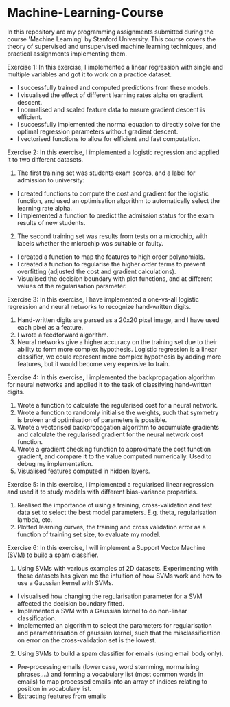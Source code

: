 # Machine-Learning-Course
In this repository are my programming assignments submitted during the course 'Machine Learning' by Stanford University. This course covers the theory of supervised and unsupervised machine learning techniques, and practical assignments implementing them.

Exercise 1:
  In this exercise, I implemented a linear regression with single and multiple variables and got it to work on a practice dataset.
- I successfully trained and computed predictions from these models.
- I visualised the effect of different learning rates alpha on gradient descent.
- I normalised and scaled feature data to ensure gradient descent is efficient.
- I successfully implemented the normal equation to directly solve for the optimal regression parameters without gradient descent.
- I vectorised functions to allow for efficient and fast computation.

Exercise 2:
  In this exercise, I implemented a logistic regression and applied it to two different datasets.
1. The first training set was students exam scores, and a label for admission to university:
- I created functions to compute the cost and gradient for the logistic function, and used an optimisation algorithm to automatically
      select the learning rate alpha.
- I implemented a function to predict the admission status for the exam results of new students.
2. The second training set was results from tests on a microchip, with labels whether the microchip was suitable or faulty.
- I created a function to map the features to high order polynomials.
- I created a function to regularise the higher order terms to prevent overfitting (adjusted the cost and gradient calculations).
- Visualised the decision boundary with plot functions, and at different values of the regularisation parameter.

Exercise 3:
  In this exercise, I have implemented a one-vs-all logistic regression and neural networks to recognize hand-written digits.

1. Hand-written digits are parsed as a 20x20 pixel image, and I have used each pixel as a feature.
2. I wrote a feedforward algorithm.
2. Neural networks give a higher accuracy on the training set due to their ability to form more complex hypothesis. Logistic regression is a linear classifier, we could represent more complex hypothesis by adding more features, but it would become very expensive to train.

Exercise 4:
  In this exercise, I implemented the backpropagation algorithm for neural networks and applied it to the task of classifying hand-written digits.

 1. Wrote a function to calculate the regularised cost for a neural network.
 2. Wrote a function to randomly initialise the weights, such that symmetry is broken and optimisation of parameters is possible.
 3. Wrote a vectorised backpropagation algorithm to accumulate gradients and calculate the regularised gradient for the neural network cost function.
 4. Wrote a gradient checking function to approximate the cost function gradient, and compare it to the value computed numerically. Used to debug my implementation.
 5. Visualised features computed in hidden layers.

 Exercise 5:
  In this exercise, I implemented a regularised linear regression and used it to study models with different bias-variance properties.

  1. Realised the importance of using a training, cross-validation and test data set to select the best model parameters. E.g. theta, regularisation lambda, etc.
  2. Plotted learning curves, the training and cross validation error as a function of training set size, to evaluate my model.

  Exercise 6:
    In this exercise, I will implement a Support Vector Machine (SVM) to build a spam classifier. 

1. Using SVMs with various examples of 2D datasets. Experimenting with these datasets has given me the intuition of how SVMs work and how to use a Gaussian kernel with SVMs.
- I visualised how changing the regularisation parameter for a SVM affected the decision boundary fitted.
- Implemented a SVM with a Gaussian kernel to do non-linear classification.
- Implemented an algorithm to select the parameters for regularisation and parameterisation of gaussian kernel, such that the misclassification on error on the cross-validation set is the lowest.

2. Using SVMs to build a spam classifier for emails (using email body only).
- Pre-processing emails (lower case, word stemming, normalising phrases,...) and forming a vocabulary list (most common words in emails) to map processed emails into an array of indices relating to position in vocabulary list.
- Extracting features from emails
